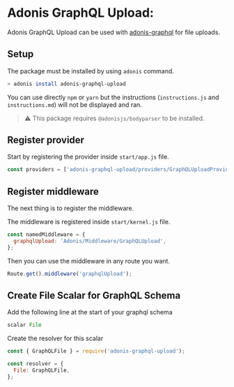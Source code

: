 # Adonis GraphQL Upload:

Adonis GraphQL Upload can be used with [adonis-graphql](https://github.com/RomainLanz/adonis-graphql) for file uploads.

## Setup

The package must be installed by using `adonis` command.

```bash
> adonis install adonis-graphql-upload
```

You can use directly `npm` or `yarn` but the instructions (`instructions.js` and `instructions.md`) will not be displayed and ran.

> :warning: This package requires `@adonisjs/bodyparser` to be installed.

## Register provider

Start by registering the provider inside `start/app.js` file.

```js
const providers = ['adonis-graphql-upload/providers/GraphQLUploadProvider'];
```

## Register middleware

The next thing is to register the middleware.

The middleware is registered inside `start/kernel.js` file.

```js
const namedMiddleware = {
  graphqlUpload: 'Adonis/Middleware/GraphQLUpload',
};
```

Then you can use the middleware in any route you want.

```js
Route.get().middleware('graphqlUpload');
```

## Create File Scalar for GraphQL Schema

Add the following line at the start of your graphql schema

```js
scalar File
```

Create the resolver for this scalar

```js
const { GraphQLFile } = require('adonis-graphql-upload');

const resolver = {
  File: GraphQLFile,
};
```
